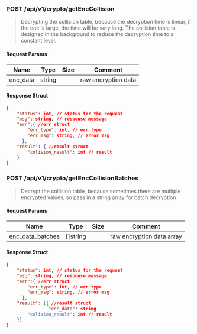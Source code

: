 ### POST /api/v1/crypto/getEncCollision

> Decrypting the collision table, because the decryption time is linear, if the enc is large, the time will be very long. The collision table is designed in the background to reduce the decryption time to a constant level.

#### Request Params

| Name     | Type   | Size | Comment             |
| -------- | ------ | ---- | ------------------- |
| enc_data | string |      | raw encryption data |

#### Response Struct
```json
{
    "status": int, // status for the request
    "msg": string, // response message
    "err":{ //err struct 
    	"err_type": int, // err type
    	"err_msg": string, // error msg
	  },
    "result": { //result struct
  		"colision_result": int // result
    }
}
```

### POST /api/v1/crypto/getEncCollisionBatches

> Decrypt the collision table, because sometimes there are multiple encrypted values, so pass in a string array for batch decryption

#### Request Params

| Name             | Type     | Size | Comment                   |
| ---------------- | -------- | ---- | ------------------------- |
| enc_data_batches | []string |      | raw encryption data array |

#### Response Struct
```json
{
    "status": int, // status for the request
    "msg": string, // response message
    "err":{ //err struct 
    	"err_type": int, // err type
    	"err_msg": string, // error msg
	  },
    "result": [{ //result struct
                "enc_data": string
  		"colision_result": int // result
    }]
}
```

